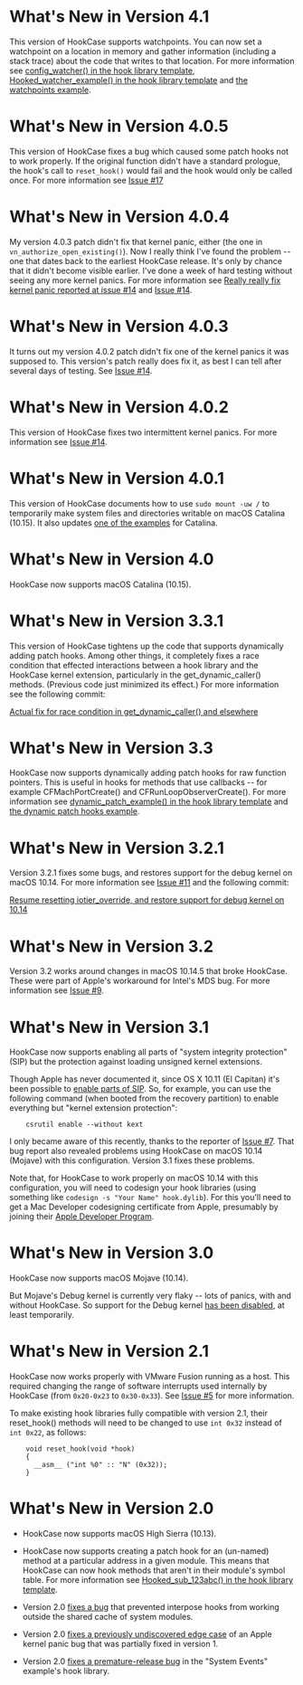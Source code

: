 # What's New in Version 4.1

This version of HookCase supports watchpoints. You can now set a
watchpoint on a location in memory and gather information (including a
stack trace) about the code that writes to that location.  For more
information see
[config_watcher() in the hook library template](HookLibraryTemplate/hook.mm#L793),
[Hooked_watcher_example() in the hook library template](HookLibraryTemplate/hook.mm#L932)
and [the watchpoints example](examples-watchpoints.md).

# What's New in Version 4.0.5

This version of HookCase fixes a bug which caused some patch hooks not
to work properly. If the original function didn't have a standard
prologue, the hook's call to `reset_hook()` would fail and the hook
would only be called once. For more information see
[Issue #17](https://github.com/steven-michaud/HookCase/issues/17)

# What's New in Version 4.0.4

My version 4.0.3 patch didn't fix that kernel panic, either (the one
in `vn_authorize_open_existing()`). Now I really think I've found the
problem -- one that dates back to the earliest HookCase release. It's
only by chance that it didn't become visible earlier. I've done a week
of hard testing without seeing any more kernel panics. For more
information see
[Really really fix kernel panic reported at issue #14](https://github.com/steven-michaud/HookCase/commit/8cf8a444aacea7c1cd752f09407224458cf190b6)
and
[Issue #14](https://github.com/steven-michaud/HookCase/issues/14).

# What's New in Version 4.0.3

It turns out my version 4.0.2 patch didn't fix one of the kernel
panics it was supposed to. This version's patch really does fix it, as
best I can tell after several days of testing. See
[Issue #14](https://github.com/steven-michaud/HookCase/issues/14).

# What's New in Version 4.0.2

This version of HookCase fixes two intermittent kernel panics. For
more information see [Issue #14](https://github.com/steven-michaud/HookCase/issues/14).

# What's New in Version 4.0.1

This version of HookCase documents how to use `sudo mount -uw /` to
temporarily make system files and directories writable on macOS
Catalina (10.15). It also updates
[one of the examples](Examples/secinit/) for Catalina.

# What's New in Version 4.0

HookCase now supports macOS Catalina (10.15).

# What's New in Version 3.3.1

This version of HookCase tightens up the code that supports
dynamically adding patch hooks. Among other things, it completely
fixes a race condition that effected interactions between a hook
library and the HookCase kernel extension, particularly in the
get_dynamic_caller() methods. (Previous code just minimized its
effect.) For more information see the following commit:

[Actual fix for race condition in get_dynamic_caller() and elsewhere](https://github.com/steven-michaud/HookCase/commit/7d6b56ac070eaab758c13a75b8cd8f6ada1b5978)

# What's New in Version 3.3

HookCase now supports dynamically adding patch hooks for raw function
pointers. This is useful in hooks for methods that use callbacks --
for example CFMachPortCreate() and CFRunLoopObserverCreate(). For more
information see
[dynamic_patch_example() in the hook library template](HookLibraryTemplate/hook.mm#L876)
and [the dynamic patch hooks example](examples-dynamic-hooking.md).

# What's New in Version 3.2.1

Version 3.2.1 fixes some bugs, and restores support for the debug
kernel on macOS 10.14. For more information see
[Issue #11](https://github.com/steven-michaud/HookCase/issues/11)
and the following commit:

[Resume resetting iotier_override, and restore support for debug kernel on 10.14](https://github.com/steven-michaud/HookCase/commit/30dd592df4f4792e5487d6e53d72eb585fd10028)

# What's New in Version 3.2

Version 3.2 works around changes in macOS 10.14.5 that broke
HookCase. These were part of Apple's workaround for Intel's MDS bug.
For more information see
[Issue #9](https://github.com/steven-michaud/HookCase/issues/9).

# What's New in Version 3.1

HookCase now supports enabling all parts of "system integrity
protection" (SIP) but the protection against loading unsigned kernel
extensions.

Though Apple has never documented it, since OS X 10.11 (El Capitan)
it's been possible to
[enable parts of SIP](https://forums.developer.apple.com/thread/17452).
So, for example, you can use the following command (when booted from
the recovery partition) to enable everything but "kernel extension
protection":

        csrutil enable --without kext

I only became aware of this recently, thanks to the reporter of
[Issue #7](https://github.com/steven-michaud/HookCase/issues/7).
That bug report also revealed problems using HookCase on macOS 10.14
(Mojave) with this configuration.  Version 3.1 fixes these problems.

Note that, for HookCase to work properly on macOS 10.14 with this
configuration, you will need to codesign your hook libraries (using
something like `codesign -s "Your Name" hook.dylib`).  For this you'll
need to get a Mac Developer codesigning certificate from Apple,
presumably by joining their
[Apple Developer Program](https://developer.apple.com/programs/).

# What's New in Version 3.0

HookCase now supports macOS Mojave (10.14).

But Mojave's Debug kernel is currently very flaky -- lots of panics,
with and without HookCase.  So support for the Debug kernel
[has been disabled](HookCase/HookCase/HookCase.cpp#L371), at least
temporarily.

# What's New in Version 2.1

HookCase now works properly with VMware Fusion running as a host. This
required changing the range of software interrupts used internally by
HookCase (from `0x20-0x23` to `0x30-0x33`). See
[Issue #5](https://github.com/steven-michaud/HookCase/issues/5) for
more information.

To make existing hook libraries fully compatible with version 2.1,
their reset_hook() methods will need to be changed to use `int 0x32`
instead of `int 0x22`, as follows:

        void reset_hook(void *hook)
        {
          __asm__ ("int %0" :: "N" (0x32));
        }

# What's New in Version 2.0

* HookCase now supports macOS High Sierra (10.13).

* HookCase now supports creating a patch hook for an (un-named) method
at a particular address in a given module.  This means that HookCase
can now hook methods that aren't in their module's symbol table.  For
more information see
[Hooked_sub_123abc() in the hook library template](HookLibraryTemplate/hook.mm#L915).

* Version 2.0 [fixes a bug](HookCase/HookCase/HookCase.cpp#L9381) that
prevented interpose hooks from working outside the shared cache of
system modules.

* Version 2.0
[fixes a previously undiscovered edge case](HookCase/HookCase/HookCase.cpp#L10867)
of an Apple kernel panic bug that was partially fixed in version 1.

* Version 2.0
[fixes a premature-release bug](Examples/events/hook.mm#L1335)
in the "System Events" example's hook library.
